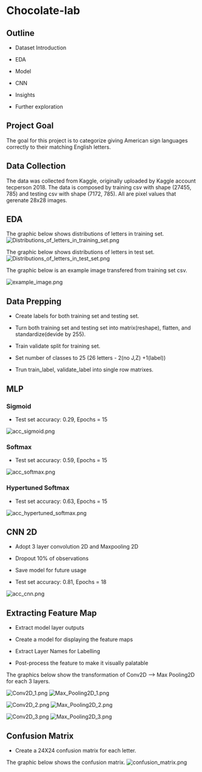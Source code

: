 # Chocolate-lab

## Outline

- Dataset Introduction

- EDA

- Model

- CNN

- Insights

- Further exploration

## Project Goal

The goal for this project is to categorize giving American sign languages correctly to their matching English letters.

## Data Collection

The data was collected from Kaggle, originally uploaded by Kaggle account tecperson 2018. The data is composed by training csv with shape (27455, 785) and testing csv with shape (7172, 785). All are pixel values that gerenate 28x28 images.

## EDA

The graphic below shows distributions of letters in training set.
![Distributions_of_letters_in_training_set.png](Distributions_of_letters_in_training_set.png)

The graphic below shows distributions of letters in test set.
![Distributions_of_letters_in_test_set.png](Distributions_of_letters_in_test_set.png)

The graphic below is an example image transfered from training set csv.

![example_image.png](example_image.png)

## Data Prepping

- Create labels for both training set and testing set.

- Turn both training set and testing set into matrix(reshape), flatten, and standardize(devide by 255).

- Train validate split for training set.

- Set number of classes to 25 (26 letters - 2(no J,Z) +1(label))

- Trun train_label, validate_label into single row matrixes.

## MLP

### Sigmoid

- Test set accuracy: 0.29, Epochs = 15

![acc_sigmoid.png](acc_sigmoid.png)

### Softmax

- Test set accuracy: 0.59, Epochs = 15

![acc_softmax.png](acc_softmax.png)

### Hypertuned Softmax

- Test set accuracy: 0.63, Epochs = 15

![acc_hypertuned_softmax.png](acc_hypertuned_softmax.png)

## CNN 2D

- Adopt 3 layer convolution 2D and Maxpooling 2D

- Dropout 10% of observations

- Save model for future usage

- Test set accuracy: 0.81, Epochs = 18

![acc_cnn.png](acc_cnn.png)

## Extracting Feature Map

- Extract model layer outputs

- Create a model for displaying the feature maps

- Extract Layer Names for Labelling

- Post-process the feature to make it visually palatable
 
 The graphics below show the transformation of Conv2D --> Max Pooling2D for each 3 layers.
 
 ![Conv2D_1.png](Conv2D_1.png)
 ![Max_Pooling2D_1.png](Max_Pooling2D_1.png)
 
 ![Conv2D_2.png](Conv2D_2.png)
 ![Max_Pooling2D_2.png](Max_Pooling2D_2.png)
 
 ![Conv2D_3.png](Conv2D_3.png)
 ![Max_Pooling2D_3.png](Max_Pooling2D_3.png)
 
 ## Confusion Matrix
 
 - Create a 24X24 confusion matrix for each letter.
 
 The graphic below shows the confusion matrix.
 ![confusion_matrix.png](confusion_matrix.png)
